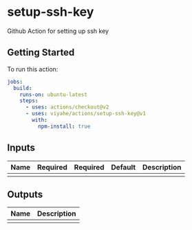 # setup-ssh-key

Github Action for setting up ssh key

## Getting Started

To run this action:

```yaml
jobs:
  build:
    runs-on: ubuntu-latest
    steps:
      - uses: actions/checkout@v2
      - uses: viyahe/actions/setup-ssh-key@v1
        with:
          npm-install: true
```

## Inputs

| Name | Required | Required | Default | Description |
| ---- | -------- | -------- | ------- | ----------- |
|      |          |          |         |             |

## Outputs

| Name | Description |
| ---- | ----------- |
|      |             |